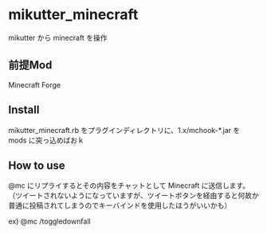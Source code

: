 # mikutter_minecraft
mikutter から minecraft を操作

## 前提Mod
Minecraft Forge

## Install
mikutter_minecraft.rb をプラグインディレクトリに、1.x/mchook-*.jar を mods に突っ込めばおｋ

## How to use
@mc にリプライするとその内容をチャットとして Minecraft に送信します。  
（ツイートされないようになっていますが、ツイートボタンを経由すると何故か普通に投稿されてしまうのでキーバインドを使用したほうがいいかも）

ex) @mc /toggledownfall
